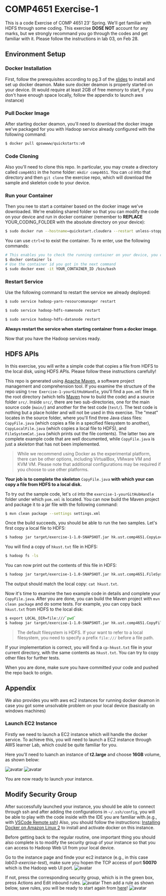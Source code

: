 # COMP4651 Exercise-1

This is a code Exercise of COMP 4651 23' Spring. We'll get familiar with HDFS through some coding. This exercise **DOSE NOT** account for any marks, but we strongly recommand you go through the codes and get familiar with it. Please follow the instructions in lab 03, on Feb 28.

## Environment Setup

### Docker Installation
First, follow the prerequisites according to pg.3 of the [slides](https://github.com/hkust-comp4651-23s/Exercise-1/blob/main/files/lab03_Hadoop.pdf) to install and set up docker deamon. Make sure docker deamon is properly started on your device. (It would require at least 2GB of free memory to start, if you don't have enough space locally, follow the appendix to launch aws instance)

### <span id="jump1">Pull Docker Image</span>
After starting docker deamon, you'll need to download the docker image we've packaged for you with Hadoop service already configured with the following command:
``` bash
$ docker pull qpswwww/quickstarts:v0​
```

### Code Cloning
Also you'll need to clone this repo. In particular, you may create a directory called `comp4651` in the home folder: `mkdir comp4651`. You can `cd` into that directory and then `git clone` the exercise repo, which will download the sample and skeleton code to your device.

### Run your Container
Then you nee to start a container based on the docker image we've downloaded. We're enabling shared folder so that you can modify the code on your device and run in docker container (remember to **REPLACE** YOUR_CODING_FOLDER with the absolute directory on your device):
``` bash
$ sudo docker run --hostname=quickstart.cloudera --restart unless-stopped --privileged=true -it -v YOUR_CODING_FOLDER:/share -p 8888:8888 -p 80:80 -p 8020:8020 -p 7180:7180 -p 50070:50070 -p 10086:22 qpswwww/quickstarts:v0 /bin/bash
```

You can use `ctrl+d` to exist the container. To re enter, use the following commands:
``` bash
# This enables you to check the running container on your device, you can get the container id and enter to a specific container.
$ docker container ls
# Use the container id you got in the next command
$ sudo docker exec -it YOUR_CONTAINER_ID /bin/bash
```

### Restart Service
Use the following command to restart the service we already deployed:​
``` bash
$ sudo service hadoop-yarn-resourcemanager restart​

$ sudo service hadoop-hdfs-namenode restart​

$ sudo service hadoop-hdfs-datanode restart
```
**Always restart the service when starting container from a docker image**.

Now that you have the Hadoop services ready.

## HDFS APIs

In this exercise, you will write a simple code that copies a file from HDFS to the local disk, using HDFS APIs. Please follow these instructions carefully!

This repo is generated using [Apache Maven][Maven], a software project management and comprehension tool. If you examine the structure of the repo using `tree Exercise-1-yourGitHubHandle`, you'll find a `pom.xml` file in the root directory (which tells [Maven][Maven] how to build the code) and a source folder `src/`. Inside `src/`, there are two sub-directories, one for the main source code (`main/`) and another for the test code (`test/`). The test code is nothing but a place holder and will not be used in this exercise. The "meat" locates in the source folder, where you'll find three Java class files: `CopyFile.java` (which copies a file in a specified filesystem to another), `CopyLocalFile.java` (which copies a local file to HDFS), and `FileSystemCat.java` (which prints out the file contents). The latter two are complete example code that are well documented, while `CopyFile.java` is just a *skeleton* that has not been implemented.

> While we recommend using Docker as the experimental platform, there can be other options, including VirtualBox, VMware VM and KVM VM. Please note that additional configurations may be required if you choose to use other platforms.

**Your job is to complete the skeleton** `CopyFile.java` **with which your can copy a file from HDFS to a local disk.**

To try out the sample code, let's `cd` into the `exercise-1-yourGitHubHandle` folder under which `pom.xml` is located. You can now build the Maven project and package it to a jar file with the following command:
``` bash
$ mvn clean package --settings settings.xml
```
Once the build succeeds, you should be able to run the two samples. Let's first copy a local file to HDFS:
``` bash
$ hadoop jar target/exercise-1-1.0-SNAPSHOT.jar hk.ust.comp4651.CopyLocalFile hkust.txt hkust.txt
```
You will find a copy of `hkust.txt` file in HDFS:
``` bash
$ hadoop fs -ls
```
You can now print out the contents of this file in HDFS:
``` bash
$ hadoop jar target/exercise-1-1.0-SNAPSHOT.jar hk.ust.comp4651.FileSystemCat hkust.txt
```
The output should match the local copy: `cat hkust.txt`.

Now it's time to examine the two example code in details and complete your `CopyFile.java`. After you are done, you can build the Maven project with `mvn clean package` and do some tests. For example, you can copy back `hkust.txt` from HDFS to the local disk:
``` bash
$ export LOCAL_DIR=file:///`pwd`
$ hadoop jar target/exercise-1-1.0-SNAPSHOT.jar hk.ust.comp4651.CopyFile hkust.txt $LOCAL_DIR/cp-hkust.txt
```
> The default filesystem is HDFS. If your want to refer to a local filesystem, you need to specify a prefix `file:///` before a file path.

If your implementation is correct, you will find a `cp-hkust.txt` file in your current directory, with the same contents as `hkust.txt`. You can try to copy other files for further tests.

When you are done, make sure you have committed your code and pushed the repo back to origin.



## Appendix
We also provides you with aws ec2 instances for running docker deamon in case you got some unsolvable problem on your local device (basically on windows machines)

### Launch EC2 Instance
Firstly we need to launch a EC2 instance which will handle the docker service. 
To achieve this, you will need to launch a EC2 instance through AWS learner Lab, which could be quite familiar for you.

Here you'll need to luanch an instance of **t2.large** and choose **16GB** volume, as shown below:

![avatar](files/images/t2.large.png)
![avatar](files/images/volume.png)

You are now ready to launch your instance.


## Modify Security Group 
After successfully launched your instance, you should be able to connect through ssh and after adding the configurations in `~/.ssh/config`, you will be able to play with the code inside with the IDE you are familiar with.(e.g., with [VSCode Remote ssh](https://code.visualstudio.com/docs/remote/ssh))
Also, you should follow the instructions: [Installing Docker on Amazon Linux 2](https://docs.aws.amazon.com/AmazonECS/latest/developerguide/create-container-image.html) to install and activate docker on this instance.

Before getting back to the regular routine, one important thing you should also complete is to modify the security group of your instance so that you can access to Hadoop Web UI from your local device.

Go to the instance page and finde your ec2 instance (e.g., in this case *lab03-exercise-test*), make sure you hopen the TCP access of port **50070** which is the Hadoop web UI port.
![avatar](files/images/50070.png)

If not, press the corresponding security group, which is in the green box, press Actions and Edit inbound rules.
![avatar](files/images/inbound.png)
Then add a rule as shown below, save rules, you will be ready to start again from [here](#jump1)!
![avatar](files/images/add.png)


[Maven]: https://maven.apache.org

